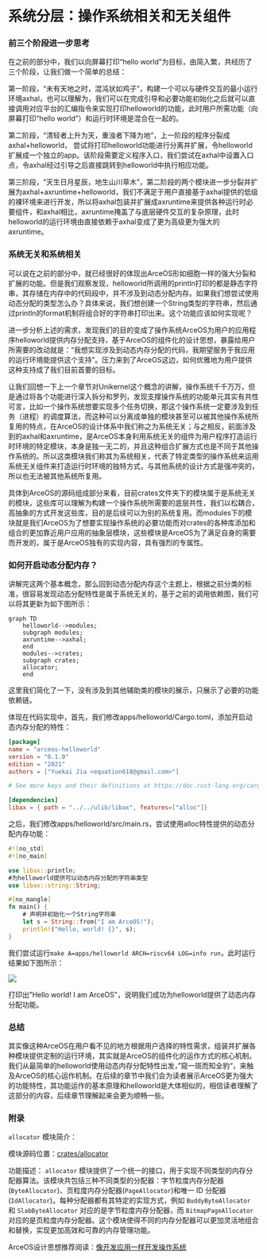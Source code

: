 # 系统分层：操作系统相关和无关组件

### 前三个阶段进一步思考

在之前的部分中，我们以向屏幕打印“hello world”为目标，由简入繁，共经历了三个阶段，让我们做一个简单的总结：

第一阶段，“未有天地之时，混沌状如鸡子”，构建一个可以与硬件交互的最小运行环境axhal，也可以理解为，我们可以在完成引导和必要功能初始化之后就可以直接调用对应平台的汇编指令来实现打印helloworld的功能，此时用户所需功能（向屏幕打印“hello world”）和运行时环境是混合在一起的。

第二阶段，“清轻者上升为天，重浊者下降为地”，上一阶段的程序分裂成axhal+helloworld， 尝试将打印helloworld功能进行分离并扩展，令helloworld扩展成一个独立的app。该阶段需要定义程序入口，我们尝试在axhal中设置入口点，令axhal经过引导之后直接跳转到helloworld中执行相应功能。

第三阶段，“天生日月星辰，地生山川草木”，第二阶段的两个模块进一步分裂并扩展为axhal+axruntime+helloworld，我们不满足于用户直接基于axhal提供的低级的裸环境来进行开发，所以将axhal包装并扩展成axruntime来提供各种运行时必要组件，和axhal相比，axruntime掩盖了与底层硬件交互的复杂原理，此时helloworld的运行环境由直接依赖于axhal变成了更为高级更为强大的axruntime。

### 系统无关和系统相关

可以说在之前的部分中，就已经很好的体现出ArceOS形如细胞一样的强大分裂和扩展的功能。但是我们观察发现，helloworld所调用的println打印的都是静态字符串，其存储在内存中的代码段中，并不涉及到动态分配内存。如果我们想尝试使用动态分配的类型怎么办？具体来说，我们想创建一个String类型的字符串，然后通过println的format机制将组合好的字符串打印出来。这个功能应该如何实现呢？

进一步分析上述的需求，发现我们的目的变成了操作系统ArceOS为用户的应用程序helloworld提供内存分配支持，基于ArceOS的组件化的设计思想，暴露给用户所需要的改动就是：“我想实现涉及到动态内存分配的代码，我期望服务于我应用的运行环境能提供这个支持”。压力来到了ArceOS这边，如何优雅地为用户提供这种支持成了我们目前首要的目标。

让我们回想一下上一个章节对Unikernel这个概念的讲解，操作系统千千万万，但是通过将各个功能进行深入拆分和罗列，发现支撑操作系统的功能单元其实有共性可言，比如一个操作系统想要实现多个任务切换，那这个操作系统一定要涉及到任务（进程）的调度算法，而这种可以分离成单独的模块甚至可以被其他操作系统所复用的特点，在ArceOS的设计体系中我们称之为系统无关；与之相反，前面涉及到的axhal和axruntime，是ArceOS本身利用系统无关的组件为用户程序打造运行时环境的特定模块，本身是独一无二的，并且这种组合扩展方式也是不同于其他操作系统的。所以这类模块我们称其为系统相关，代表了特定类型的操作系统来运用系统无关组件来打造运行时环境的独特方式，与其他系统的设计方式是强冲突的，所以也无法被其他系统所复用。

具体到ArceOS的源码组成部分来看，目前crates文件夹下的模块属于是系统无关的模块，这些库可以理解为构建一个操作系统所需要的底层共性，我们以松耦合，高抽象的方式开发这些库，目的是后续可以为别的系统复用。而modules下的模块就是我们ArceOS为了想要实现操作系统的必要功能而对crates的各种库添加和组合的更加靠近用户应用的抽象层模块，这些模块是ArceOS为了满足自身的需要而开发的，属于是ArceOS独有的实现内容，具有强烈的专属性。

### 如何开启动态分配内存？

​		讲解完这两个基本概念，那么回到动态分配内存这个主题上，根据之前分类的标准，很容易发现动态分配特性是属于系统无关的，基于之前的调用依赖图，我们可以将其更新为如下图所示：

```mermaid
graph TD
    helloworld-->modules;
    subgraph modules;
    axruntime-->axhal;
    end
    modules-->crates;
    subgraph crates;
    allocator;
    end
```

这里我们简化了一下，没有涉及到其他辅助类的模块的展示，只展示了必要的功能依赖链。

体现在代码实现中，首先，我们修改apps/helloworld/Cargo.toml，添加开启动态内存分配的特性：

```toml
[package]
name = "arceos-helloworld"
version = "0.1.0"
edition = "2021"
authors = ["Yuekai Jia <equation618@gmail.com>"]

# See more keys and their definitions at https://doc.rust-lang.org/cargo/reference/manifest.html

[dependencies]
libax = { path = "../../ulib/libax", features=["alloc"]}
```

之后，我们修改apps/helloworld/src/main.rs，尝试使用alloc特性提供的动态分配内存功能：

```rust
#![no_std]
#![no_main]

use libax::println;
#为helloworld提供可以动态内存分配的字符串类型
use libax::string::String;

#[no_mangle]
fn main() {
	# 声明并初始化一个String字符串
    let s = String::from("I am ArceOS!");
    println!("Hello, world! {}", s);
}
```

我们尝试运行```make A=apps/helloworld ARCH=riscv64 LOG=info run```，此时运行结果如下图所示：

![](https://s3.bmp.ovh/imgs/2023/07/08/12879bc9837566bb.png)

打印出”Hello world! I am ArceOS"，说明我们成功为helloworld提供了动态内存分配功能。

### 总结

其实像这种ArceOS在用户看不见的地方根据用户选择的特性需求，组装并扩展各种模块提供定制的运行环境，其实就是ArceOS的组件化的运作方式的核心机制。我们从最简单的helloworld使用动态内存分配特性出发，”窥一斑而知全豹“，来触及ArceOS的核心运作机制。在后续的章节中我们会为读者展示ArceOS更为强大的功能特性，其功能运作的基本原理和helloworld是大体相似的，相信读者理解了这部分的内容，后续章节理解起来会更为顺畅一些。

### 附录

```allocator``` 模块简介：

模块源码位置：[crates/allocator](https://github.com/rcore-os/arceos/tree/main/crates/allocator)

功能描述： `allocator` 模块提供了一个统一的接口，用于实现不同类型的内存分配器算法。该模块共包括三种不同类型的分配器：字节粒度内存分配器(`ByteAllocator`)、页粒度内存分配器(`PageAllocator`)和唯一 ID 分配器(`IdAllocator`)。每种分配器都有其特定的实现方式，例如 `BuddyByteAllocator` 和 `SlabByteAllocator` 对应的是字节粒度内存分配器，而 `BitmapPageAllocator` 对应的是页粒度内存分配器。这个模块使得不同的内存分配器可以更加灵活地组合和替换，实现更加高效和可靠的内存管理功能。

ArceOS设计思想推荐阅读：[像开发应用一样开发操作系统](https://github.com/chyyuu/thoughts/blob/main/tangram-oskits.md)
